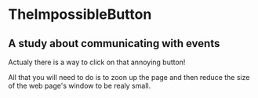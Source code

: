 # TheImpossibleButton
A study about communicating with events
-------------------------------------------------------------------
Actualy there is a way to click on that annoying button!

All that you will need to do is to zoon up the page and
then reduce the size of the web page's window to be realy small.

